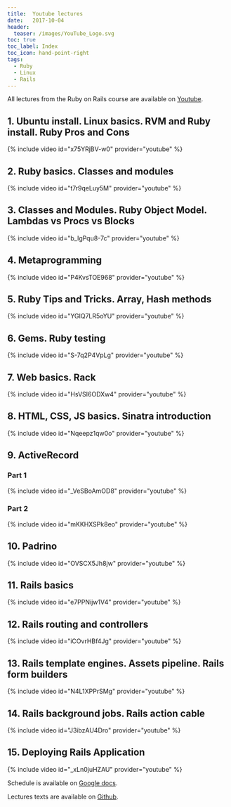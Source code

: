 ```yaml
---
title:  Youtube lectures
date:   2017-10-04
header:
  teaser: /images/YouTube_Logo.svg
toc: true
toc_label: Index
toc_icon: hand-point-right
tags:
  - Ruby
  - Linux
  - Rails
---
```


All lectures from the Ruby on Rails course are available on [Youtube](https://www.youtube.com/watch?v=t7r9qeLuy5M&list=PL9LUlh0qu4656iJ4J8gMfOE6YiZ4QJ5bl).

## 1. Ubuntu install. Linux basics. RVM and Ruby install. Ruby Pros and Cons

{% include video id="x75YRjBV-w0" provider="youtube" %}

## 2. Ruby basics. Classes and modules

{% include video id="t7r9qeLuy5M" provider="youtube" %}

## 3. Classes and Modules. Ruby Object Model. Lambdas vs Procs vs Blocks

{% include video id="b_IgPqu8-7c" provider="youtube" %}

## 4. Metaprogramming

{% include video id="P4KvsTOE968" provider="youtube" %}

## 5. Ruby Tips and Tricks. Array, Hash methods

{% include video id="YGIQ7LR5oYU" provider="youtube" %}

## 6. Gems. Ruby testing

{% include video id="S-7q2P4VpLg" provider="youtube" %}

## 7. Web basics. Rack

{% include video id="HsVSI6ODXw4" provider="youtube" %}

## 8. HTML, CSS, JS basics. Sinatra introduction

{% include video id="Nqeepz1qw0o" provider="youtube" %}

## 9. ActiveRecord

### Part 1

{% include video id="_VeSBoAmOD8" provider="youtube" %}

### Part 2

{% include video id="mKKHXSPk8eo" provider="youtube" %}

## 10. Padrino

{% include video id="OVSCX5Jh8jw" provider="youtube" %}

## 11. Rails basics

{% include video id="e7PPNijw1V4" provider="youtube" %}

## 12. Rails routing and controllers

{% include video id="iCOvrHBf4Jg" provider="youtube" %}

## 13. Rails template engines. Assets pipeline. Rails form builders

{% include video id="N4L1XPPrSMg" provider="youtube" %}

## 14. Rails background jobs. Rails action cable

{% include video id="J3ibzAU4Dro" provider="youtube" %}

## 15. Deploying Rails Application

{% include video id="_xLn0juHZAU" provider="youtube" %}

Schedule is available on [Google docs](https://docs.google.com/spreadsheets/d/123BdCumkADR86IJxF5orfNEfTPiC0tOLaqeFdol83qg/edit#gid=0).

Lectures texts are available on [Github](https://github.com/Saicheg/courses.git).

